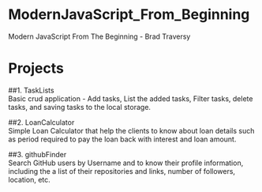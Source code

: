 # ModernJavaScript_From_Beginning
Modern JavaScript From The Beginning - Brad Traversy

# Projects

##1. TaskLists <br />
Basic crud application - Add tasks, List the added tasks, Filter tasks, delete tasks, and saving tasks to the local storage.

##2. LoanCalculator <br />
Simple Loan Calculator that help the clients to know about loan details such as period required to pay the loan back with interest and loan amount.

##3. githubFinder <br />
Search GitHub users by Username and to know their profile information, including the a list of their repositories and links, number of followers, location, etc.